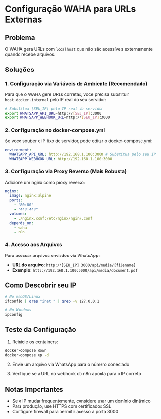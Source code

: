 # Configuração WAHA para URLs Externas

## Problema

O WAHA gera URLs com `localhost` que não são acessíveis externamente quando recebe arquivos.

## Soluções

### 1. Configuração via Variáveis de Ambiente (Recomendado)

Para que o WAHA gere URLs corretas, você precisa substituir `host.docker.internal` pelo IP real do seu servidor:

```bash
# Substitua [SEU_IP] pelo IP real do servidor
export WHATSAPP_API_URL=http://[SEU_IP]:3000
export WHATSAPP_WEBHOOK_URL=http://[SEU_IP]:3000
```

### 2. Configuração no docker-compose.yml

Se você souber o IP fixo do servidor, pode editar o docker-compose.yml:

```yaml
environment:
  WHATSAPP_API_URL: http://192.168.1.100:3000 # Substitua pelo seu IP
  WHATSAPP_WEBHOOK_URL: http://192.168.1.100:3000
```

### 3. Configuração via Proxy Reverso (Mais Robusta)

Adicione um nginx como proxy reverso:

```yaml
nginx:
  image: nginx:alpine
  ports:
    - "80:80"
    - "443:443"
  volumes:
    - ./nginx.conf:/etc/nginx/nginx.conf
  depends_on:
    - waha
    - n8n
```

### 4. Acesso aos Arquivos

Para acessar arquivos enviados via WhatsApp:

- **URL do arquivo**: `http://[SEU_IP]:3000/api/media/[filename]`
- **Exemplo**: `http://192.168.1.100:3000/api/media/document.pdf`

## Como Descobrir seu IP

```bash
# No macOS/Linux
ifconfig | grep "inet " | grep -v 127.0.0.1

# No Windows
ipconfig
```

## Teste da Configuração

1. Reinicie os containers:

```bash
docker-compose down
docker-compose up -d
```

2. Envie um arquivo via WhatsApp para o número conectado

3. Verifique se a URL no webhook do n8n aponta para o IP correto

## Notas Importantes

- Se o IP mudar frequentemente, considere usar um domínio dinâmico
- Para produção, use HTTPS com certificados SSL
- Configure firewall para permitir acesso à porta 3000
